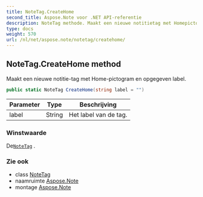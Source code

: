 ```yaml
---
title: NoteTag.CreateHome
second_title: Aspose.Note voor .NET API-referentie
description: NoteTag methode. Maakt een nieuwe notitietag met Homepictogram en opgegeven label.
type: docs
weight: 570
url: /nl/net/aspose.note/notetag/createhome/
---
```

## NoteTag.CreateHome method

Maakt een nieuwe notitie-tag met Home-pictogram en opgegeven label.

```csharp
public static NoteTag CreateHome(string label = "")
```

| Parameter | Type | Beschrijving |
| --- | --- | --- |
| label | String | Het label van de tag. |

### Winstwaarde

De[`NoteTag`](../) .

### Zie ook

* class [NoteTag](../)
* naamruimte [Aspose.Note](../../notetag/)
* montage [Aspose.Note](../../../)


